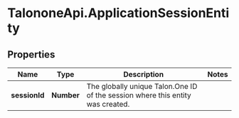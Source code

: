 # TalononeApi.ApplicationSessionEntity

## Properties
Name | Type | Description | Notes
------------ | ------------- | ------------- | -------------
**sessionId** | **Number** | The globally unique Talon.One ID of the session where this entity was created. | 


